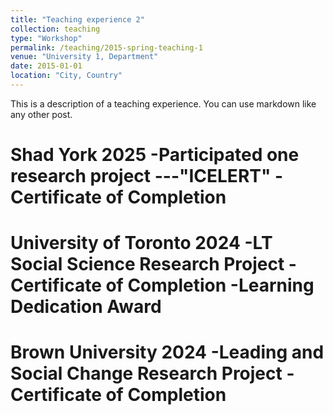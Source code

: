 ```yaml
---
title: "Teaching experience 2"
collection: teaching
type: "Workshop"
permalink: /teaching/2015-spring-teaching-1
venue: "University 1, Department"
date: 2015-01-01
location: "City, Country"
---
```


This is a description of a teaching experience. You can use markdown like any other post.

Shad York 2025
  -Participated one research project ---"ICELERT"
  -Certificate of Completion
======
University of Toronto 2024
  -LT Social Science Research Project 
  -Certificate of Completion
  -Learning Dedication Award
======

Brown University 2024
  -Leading and Social Change Research Project
  -Certificate of Completion
======
